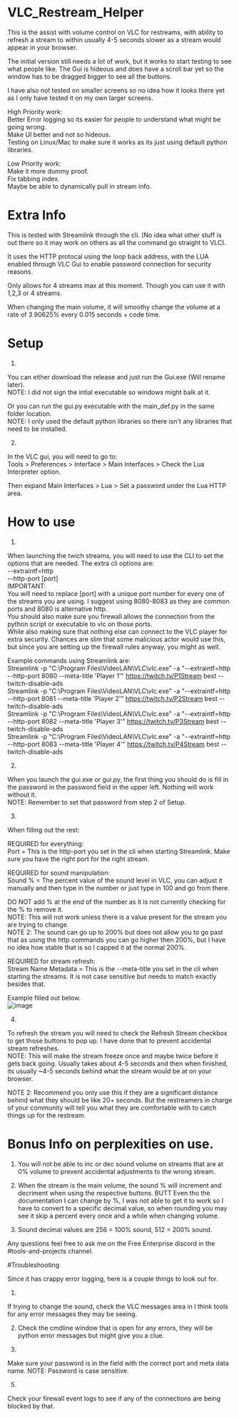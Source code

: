 # VLC_Restream_Helper
This is the assist with volume control on VLC for restreams, with ability to refresh a stream to within usually 4-5 seconds slower as a stream would appear in your browser.  


The initial version still needs a lot of work, but it works to start testing to see what people like. The Gui is hideous and does have a scroll bar yet so the window has to be dragged  bigger to see all the buttons.  

I have also not tested on smaller screens so no idea how it looks there yet as I only have tested it on my own larger screens.  

High Priority work:  
Better Error logging so its easier for people to understand what might be going wrong.  
Make UI better and not so hideous.  
Testing on Linux/Mac to make sure it works as its just using default python libraries.  

Low Priority work:  
Make it more dummy proof.  
Fix tabbing index.  
Maybe be able to dynamically pull in stream info.  



# Extra Info

This is tested with Streamlink through the cli. (No idea what other stuff is out there so it may work on others as all the command go straight to VLC).  

It uses the HTTP protocal using the loop back address, with the LUA enabled through VLC Gui to enable password connection for security reasons.  

Only allows for 4 streams max at this moment. Though you can use it with 1,2,3 or 4 streams.    

When changing the main volume, it will smoothy change the volume at a rate of 3.90625% every 0.015 seconds + code time.


# Setup

1)
  You can either download the release and just run the Gui.exe (Will rename later).  
  NOTE: I did not sign the intial executable so windows might balk at it.  
  
  Or you can run the gui.py executable with the main_def.py in the same folder location.  
  NOTE: I only used the default python libraries so there isn't any libraries that need to be installed.  

2)
  In the VLC gui, you will need to go to:  
  Tools > Preferences > Interface > Main Interfaces > Check the Lua Interpreter option.  
  
  Then expand Main Interfaces > Lua > Set a password under the Lua HTTP area.  



# How to use

1) 
  When launching the twich streams, you will need to use the CLI to set the options that are needed. The extra cli options are:  
  --extraintf=http  
  --http-port [port]  
IMPORTANT:  
  You will need to replace [port] with a unique port number for every one of the streams you are using. I suggest using 8080-8083 as they are common ports and 8080 is alternative http.  
  You should also make sure you firewall allows the connection from the python script or executable to vlc on those ports.  
  While also making sure that nothing else can connect to the VLC player for extra security. Chances are slim that some malicious actor would use this, but since you are setting up the firewall rules anyway, you might as well.  

Example commands using Streamlink are:  
Streamlink -p "C:\Program Files\VideoLAN\VLC\vlc.exe" -a "--extraintf=http --http-port 8080 --meta-title 'Player 1'" https://twitch.tv/P1Stream best --twitch-disable-ads  
Streamlink -p "C:\Program Files\VideoLAN\VLC\vlc.exe" -a "--extraintf=http --http-port 8081 --meta-title 'Player 2'" https://twitch.tv/P2Stream best --twitch-disable-ads  
Streamlink -p "C:\Program Files\VideoLAN\VLC\vlc.exe" -a "--extraintf=http --http-port 8082 --meta-title 'Player 3'" https://twitch.tv/P3Stream best --twitch-disable-ads  
Streamlink -p "C:\Program Files\VideoLAN\VLC\vlc.exe" -a "--extraintf=http --http-port 8083 --meta-title 'Player 4'" https://twitch.tv/P4Stream best --twitch-disable-ads  

2)
  When you launch the gui.exe or gui.py, the first thing you should do is fill in the password in the password field in the upper left. Nothing will work without it.   
  NOTE: Remember to set that password from step 2 of Setup.  

3) 
  When filling out the rest:

  REQUIRED for everything:  
  Port = This is the http-port you set in the cli when starting Streamlink. Make sure you have the right port for the right stream.  

  REQUIRED for sound manipulation:  
  Sound % = The percent value of the sound level in VLC, you can adjust it manually and then type in the number or just type in 100 and go from there.  
  
  DO NOT add % at the end of the number as it is not currently checking for the % to remove it.  
  NOTE: This will not work unless there is a value present for the stream you are trying to change.  
  NOTE 2: The sound can go up to 200% but does not allow you to go past that as using the http commands you can go higher then 200%, but I have no idea how stable that is so I capped it at the normal 200%.  

  REQUIRED for stream refresh:  
  Stream Name Metadata = This is the --meta-title you set in the cli when starting the streams. It is not case sensitive but needs to match exactly besides that.  

Example filled out below.  
![image](https://github.com/Pyre-Echo/VLC_Restream_Helper/assets/20142822/0e49d187-89af-45e5-a021-84a7c623a3df)  


4) 
  To refresh the stream you will need to check the Refresh Stream checkbox to get those buttons to pop up. I have done that to prevent accidental stream refreshes.  
  NOTE: This will make the stream freeze once and maybe twice before it gets back going. Usually takes about 4-5 seconds and then when finished, its usually ~4-5 seconds behind what the stream would be at on your browser.

NOTE 2: Recommend you only use this if they are a significant distance behind what they should be like 20+ seconds. But the restreamers in charge of your community will tell you what they are comfortable with to catch things up for the restream.  




# Bonus Info on perplexities on use.  

1) You will not be able to inc or dec sound volume on streams that are at 0% volume to prevent accidental adjustments to the wrong stream.  

2) When the stream is the main volume, the sound % will increment and decriment when using the respective buttons. BUTT Even tho the documentation I can change by %, I was not able to get it to work so I have to convert to a specific decimal value, so when rounding you may see it skip a percent every once and a while when changing volume.  

3) Sound decimal values are 256 = 100% sound, 512 = 200% sound.  


Any questions feel free to ask me on the Free Enterprise discord in the #tools-and-projects channel.  



#Troubleshooting

Since it has crappy error logging, here is a couple things to look out for.  

1)  
  If trying to change the sound, check the VLC messages area in I think tools for any error messages they may be seeing.  

2)  
   Check the cmdline window that is open for any errors, they will be python error messages but might give you a clue.  

3)  
  Make sure your password is in the field with the correct port and meta data name.
  NOTE: Password is case sensitive.  

5)  
  Check your firewall event logs to see if any of the connections are being blocked by that.  


  

